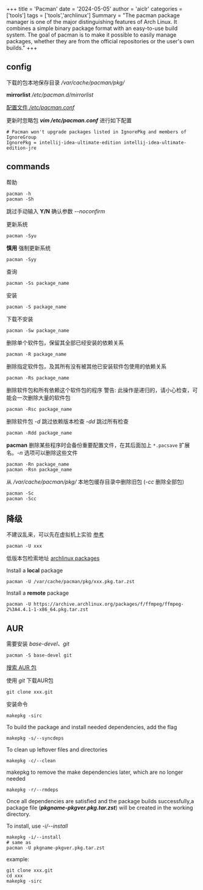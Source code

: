 +++
title = 'Pacman'
date = '2024-05-05'
author = 'aiclr'
categories = ['tools']
tags = ['tools','archlinux']
Summary = "The pacman package manager is one of the major distinguishing features of Arch Linux. It combines a simple binary package format with an easy-to-use build system. The goal of pacman is to make it possible to easily manage packages, whether they are from the official repositories or the user's own builds."
+++

## config

下载的包本地保存目录 */var/cache/pacman/pkg/*

**mirrorlist** */etc/pacman.d/mirrorlist*

[配置文件 */etc/pacman.conf*](./conf/pacman.conf)

更新时忽略包 ***vim /etc/pacman.conf*** 进行如下配置

```properties
# Pacman won't upgrade packages listed in IgnorePkg and members of IgnoreGroup
IgnorePkg = intellij-idea-ultimate-edition intellij-idea-ultimate-edition-jre
```


## commands

帮助

```shell
pacman -h
pacman -Sh
```

跳过手动输入 **Y/N** 确认参数 *--noconfirm*

更新系统 
```shell
pacman -Syu
```

**慎用** 强制更新系统 
```shell
pacman -Syy
```

查询 
```shell
pacman -Ss package_name
```

安装
```shell
pacman -S package_name
```

下载不安装
```shell
pacman -Sw package_name
```

删除单个软件包，保留其全部已经安装的依赖关系
```shell
pacman -R package_name
```

删除指定软件包，及其所有没有被其他已安装软件包使用的依赖关系
```shell
pacman -Rs package_name
```

删除软件包和所有依赖这个软件包的程序 警告: 此操作是递归的，请小心检查，可能会一次删除大量的软件包
```shell
pacman -Rsc package_name
```

删除软件包 *-d* 跳过依赖版本检查 *-dd* 跳过所有检查 
```shell
pacman -Rdd package_name
```

**pacman** 删除某些程序时会备份重要配置文件，在其后面加上 `*.pacsave` 扩展名。*-n* 选项可以删除这些文件
```shell
pacman -Rn package_name
pacman -Rsn package_name
```

从 */var/cache/pacman/pkg/* 本地包缓存目录中删除旧包 (*-cc* 删除全部包)
```shell
pacman -Sc
pacman -Scc
```

## 降级

不建议乱来，可以先在虚拟机上实验 [参考](https://wiki.archlinux.org/title/Downgrading_packages) 
```shell
pacman -U xxx
```

低版本包检索地址 [archlinux packages](https://archive.archlinux.org/packages/) 

Install a **local** package
```shell
pacman -U /var/cache/pacman/pkg/xxx.pkg.tar.zst
```

Install a **remote** package 
```shell
pacman -U https://archive.archlinux.org/packages/f/ffmpeg/ffmpeg-2%3A4.4.1-1-x86_64.pkg.tar.zst
```

## AUR

需要安装 *base-devel、git*
```shell
pacman -S base-devel git
```

[搜索 AUR 包](https://aur.archlinux.org/packages) 

使用 *git* 下载AUR包
```shell
git clone xxx.git
```

安装命令
```shell
makepkg -sirc
```
To build the package and install needed dependencies, add the flag
```shell
makepkg -s/--syncdeps
```

To clean up leftover files and directories
```shell
makepkg -c/--clean
```

makepkg to remove the make dependencies later, which are no longer needed
```shell
makepkg -r/--rmdeps
```

Once all dependencies are satisfied and the package builds successfully,a package file (***pkgname-pkgver.pkg.tar.zst***) will be created in the working directory.

To install, use *-i/--install*
```shell
makepkg -i/--install
# same as
pacman -U pkgname-pkgver.pkg.tar.zst
```

example:
```shell
git clone xxx.git
cd xxx
makepkg -sirc
```